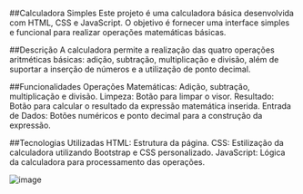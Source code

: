 ##Calculadora Simples
Este projeto é uma calculadora básica desenvolvida com HTML, CSS e JavaScript. O objetivo é fornecer uma interface simples e funcional para realizar operações matemáticas básicas.

##Descrição
A calculadora permite a realização das quatro operações aritméticas básicas: adição, subtração, multiplicação e divisão, além de suportar a inserção de números e a utilização de ponto decimal.

##Funcionalidades
Operações Matemáticas: Adição, subtração, multiplicação e divisão.
Limpeza: Botão para limpar o visor.
Resultado: Botão para calcular o resultado da expressão matemática inserida.
Entrada de Dados: Botões numéricos e ponto decimal para a construção da expressão.

##Tecnologias Utilizadas
HTML: Estrutura da página.
CSS: Estilização da calculadora utilizando Bootstrap e CSS personalizado.
JavaScript: Lógica da calculadora para processamento das operações.

![image](https://github.com/user-attachments/assets/0e18d097-9fed-4ab5-aff6-8a6624ce2ce1)
